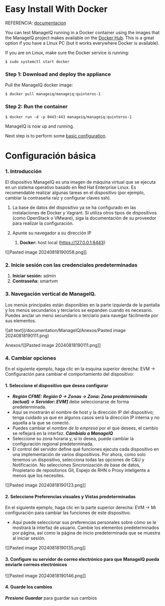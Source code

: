 # Easy Install With Docker

REFERENCIA: [documentacion](https://www.manageiq.org/docs/get-started/basic-configuration)

You can test ManageIQ running in a Docker container using the images that the ManageIQ project makes available on the [Docker Hub](https://hub.docker.com/r/manageiq). This is a great option if you have a Linux PC (but it works everywhere Docker is available).

If you are on Linux, make sure the Docker service is running:

```
$ sudo systemctl start docker
```

### Step 1: Download and deploy the appliance

Pull the ManageIQ docker image:

```
$ docker pull manageiq/manageiq:quinteros-1
```

### Step 2: Run the container

```
$ docker run -d -p 8443:443 manageiq/manageiq:quinteros-1
```

ManageIQ is now up and running.

Next step is to perform some [basic configuration](https://www.manageiq.org/docs/get-started/basic-configuration).

# Configuración básica

### 1. Introducción

El dispositivo ManageIQ es una imagen de máquina virtual que se ejecuta en un sistema operativo basado en Red Hat Enterprise Linux. Es recomendable realizar algunas tareas en el dispositivo (por ejemplo, cambiar la contraseña raíz y configurar claves ssh).

1. La base de datos del dispositivo ya se ha configurado en las instalaciones de Docker y Vagrant. Si utiliza otros tipos de dispositivos (como OpenStack o VMware), siga la documentación de su proveedor para realizar la configuración.
2. Apunte su navegador a su dirección IP
    
    1. **Docker:** host local (https://127.0.0.1:8443)

![[Pasted image 20240818190058.png]]

### 2. Inicie sesión con las credenciales predeterminadas

1. **Iniciar sesión:** admin
2. **Contraseña:** smartvm

### 3. Navegación vertical de ManageIQ.

Los menús principales están disponibles en la parte izquierda de la pantalla y los menús secundarios y terciarios se expanden cuando es necesario. Puedes anclar un menú secundario o terciario para navegar fácilmente por sus elementos.

![alt text](/documentation/ManageIQ/Anexos/Pasted image 20240818190111.png)

Anexos/![[Pasted image 20240818190111.png]]

### 4. Cambiar opciones

En el siguiente ejemplo, haga clic en la esquina superior derecha: EVM → Configuración para cambiar el comportamiento del dispositivo:

#### 1. Seleccione el dispositivo que desea configurar

- **_Región CFME: Región 0 → Zonas → Zona: Zona predeterminada (actual) → Servidor: EVM[1](actual)_** debe seleccionarse de forma predeterminada.
- Aquí se mostrarán el nombre de host y la dirección IP del dispositivo; tenga cuidado ya que en algunos casos será la dirección IP interna y no aquella a la que se conectó.
- Puedes cambiar el _nombre de la empresa_ por el que desees, el cambio se reflejará en la interfaz. **_Cámbialo a ManageIQ_**
- Seleccione su zona horaria y, si lo desea, puede cambiar la configuración regional predeterminada.
- El control del servidor define qué funciones ejecuta cada dispositivo en una implementación de varios dispositivos. Por ahora, como solo tenemos un dispositivo, selecciona todas las opciones de C&U y Notificación. No selecciones Sincronización de base de datos, Propietario de repositorios Git, Espejo de RHN o Proxy inteligente a menos que los necesites.

![[Pasted image 20240818190123.png]]

#### 2. Seleccione Preferencias visuales y Vistas predeterminadas

En el siguiente ejemplo, haga clic en la parte superior derecha: EVM → Mi configuración para cambiar las funciones de este dispositivo.

- Aquí puede seleccionar sus preferencias personales sobre cómo se le mostrará la interfaz de usuario. Cambie los elementos predeterminados por página, así como la página de inicio predeterminada que se muestra al iniciar sesión.

![[Pasted image 20240818190135.png]]

#### 3. Configure su servidor de correo electrónico para que ManageIQ pueda enviarle correos electrónicos


![[Pasted image 20240818190146.png]]

#### 4. Guarde los cambios

**_Presione Guardar_** para guardar sus cambios


